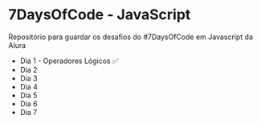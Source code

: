 # 7DaysOfCode - JavaScript
Repositório para guardar os desafios do #7DaysOfCode em Javascript da Alura

* Dia 1 - Operadores Lógicos ✅
* Dia 2
* Dia 3
* Dia 4
* Dia 5
* Dia 6
* Dia 7